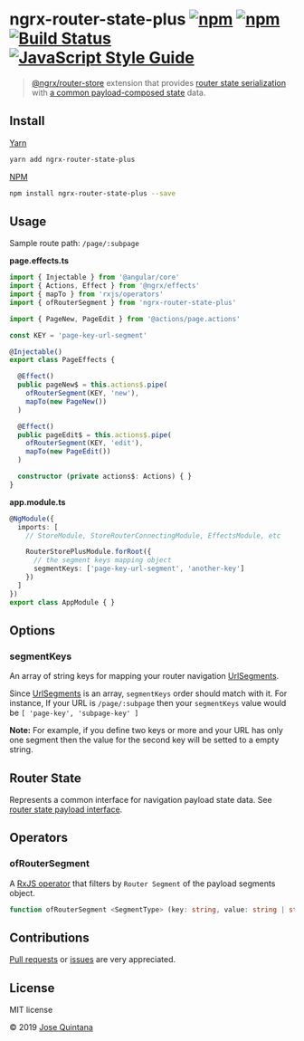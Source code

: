 # ngrx-router-state-plus [![npm](https://img.shields.io/npm/v/ngrx-router-state-plus.svg)](https://www.npmjs.com/package/ngrx-router-state-plus) [![npm](https://img.shields.io/npm/dt/ngrx-router-state-plus.svg)](https://www.npmjs.com/package/ngrx-router-state-plus) [![Build Status](https://travis-ci.org/joseluisq/ngrx-router-state-plus.svg?branch=master)](https://travis-ci.org/joseluisq/ngrx-router-state-plus) [![JavaScript Style Guide](https://img.shields.io/badge/code%20style-standard-brightgreen.svg)](http://standardjs.com/)

> [@ngrx/router-store](https://github.com/ngrx/platform/tree/master/modules/router-store) extension that provides [router state serialization](https://ngrx.io/guide/router-store/configuration#custom-router-state-serializer) with [a common payload-composed state](./src/router-state.ts) data.

## Install

[Yarn](https://github.com/yarnpkg/)

```sh
yarn add ngrx-router-state-plus
```

[NPM](https://www.npmjs.com/)

```sh
npm install ngrx-router-state-plus --save
```

## Usage

Sample route path: `/page/:subpage`

__page.effects.ts__

```ts
import { Injectable } from '@angular/core'
import { Actions, Effect } from '@ngrx/effects'
import { mapTo } from 'rxjs/operators'
import { ofRouterSegment } from 'ngrx-router-state-plus'

import { PageNew, PageEdit } from '@actions/page.actions'

const KEY = 'page-key-url-segment'

@Injectable()
export class PageEffects {

  @Effect()
  public pageNew$ = this.actions$.pipe(
    ofRouterSegment(KEY, 'new'),
    mapTo(new PageNew())
  )

  @Effect()
  public pageEdit$ = this.actions$.pipe(
    ofRouterSegment(KEY, 'edit'),
    mapTo(new PageEdit())
  )

  constructor (private actions$: Actions) { }
}
```

__app.module.ts__

```ts
@NgModule({
  imports: [
    // StoreModule, StoreRouterConnectingModule, EffectsModule, etc

    RouterStorePlusModule.forRoot({
      // the segment keys mapping object
      segmentKeys: ['page-key-url-segment', 'another-key']
    })
  ]
})
export class AppModule { }
```

## Options

### segmentKeys

An array of string keys for mapping your router navigation [UrlSegments](https://angular.io/api/router/UrlSegment).

Since [UrlSegments](https://angular.io/api/router/UrlSegment) is an array, `segmentKeys` order should match with it. For instance, If your URL is `/page/:subpage` then your `segmentKeys` value would be `[ 'page-key', 'subpage-key' ]`

__Note:__ For example, if you define two keys or more and your URL has only one segment then the value for the second key will be setted to a empty string.

## Router State

Represents a common interface for navigation payload state data. See [router state payload interface](./src/router-state.ts).

## Operators

### ofRouterSegment

A [RxJS operator](https://rxjs-dev.firebaseapp.com/api) that filters by `Router Segment` of the payload segments object.

```ts
function ofRouterSegment <SegmentType> (key: string, value: string | string[])
```

## Contributions

[Pull requests](https://github.com/joseluisq/slendr/pulls) or [issues](https://github.com/joseluisq/slendr/issues) are very appreciated.

## License
MIT license

© 2019 [Jose Quintana](http://git.io/joseluisq)
